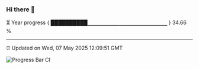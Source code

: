 ### Hi there 👋

⏳ Year progress { ██████████▁▁▁▁▁▁▁▁▁▁▁▁▁▁▁▁▁▁▁▁ } 34.66 %

---

⏰ Updated on Wed, 07 May 2025 12:09:51 GMT

![Progress Bar CI](https://github.com/liununu/liununu/workflows/Progress%20Bar%20CI/badge.svg)
